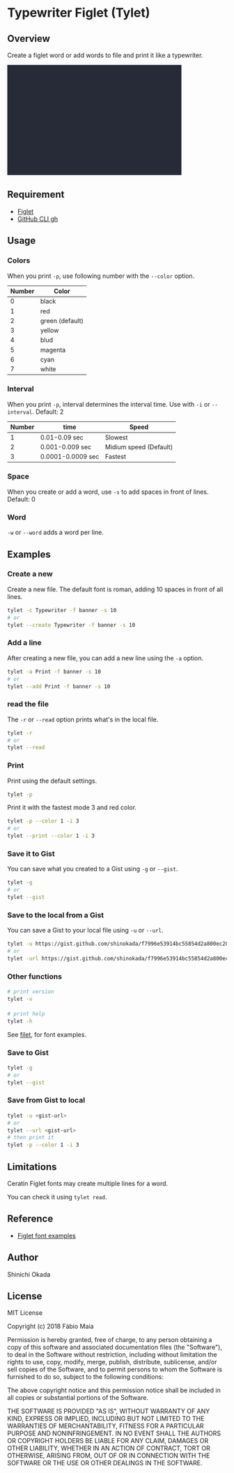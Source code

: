 # Typewriter Figlet (Tylet)

## Overview

Create a figlet word or add words to file and print it like a typewriter.

![image](https://raw.githubusercontent.com/shinokada/tw/main/images/400-tw.gif)

## Requirement

- [Figlet](http://www.figlet.org/)
- [GitHub CLI gh](https://github.com/cli/cli#installation)

## Usage

### Colors

When you print `-p`, use following number with the `--color` option.

| Number | Color           |
| ------ | --------------- |
| 0      | black           |
| 1      | red             |
| 2      | green (default) |
| 3      | yellow          |
| 4      | blud            |
| 5      | magenta         |
| 6      | cyan            |
| 7      | white           |

### Interval

When you print `-p`, interval determines the interval time. Use with `-i` or `--interval`.
Default: 2

| Number | time              | Speed                  |
| ------ | ----------------- | ---------------------- |
| 1      | 0.01-0.09 sec     | Slowest                |
| 2      | 0.001-0.009 sec   | Midium speed (Default) |
| 3      | 0.0001-0.0009 sec | Fastest                |

### Space

When you create or add a word, use `-s` to add spaces in front of lines.
Default: 0

### Word

`-w` or `--word` adds a word per line.

## Examples

### Create a new

Create a new file. The default font is roman, adding 10 spaces in front of all lines.

```sh
tylet -c Typewriter -f banner -s 10
# or
tylet --create Typewriter -f banner -s 10
```


### Add a line

After creating a new file, you can add a new line using the `-a` option.

```sh
tylet -a Print -f banner -s 10
# or
tylet --add Print -f banner -s 10
```

### read the file

The `-r` or `--read` option prints what's in the local file.

```sh
tylet -r
# or
tylet --read
```

### Print

Print using the default settings.

```sh
tylet -p
```

Print it with the fastest mode 3 and red color.

```sh
tylet -p --color 1 -i 3
# or
tylet --print --color 1 -i 3
```

### Save it to Gist

You can save what you created to a Gist using `-g` or `--gist`.

```sh
tylet -g
# or
tylet --gist
```

### Save to the local from a Gist

You can save a Gist to your local file using `-u` or `--url`.

```sh
tylet -u https://gist.github.com/shinokada/f7996e53914bc55854d2a800ec20ef82
# or
tylet -url https://gist.github.com/shinokada/f7996e53914bc55854d2a800ec20ef82
```

### Other functions

```sh
# print version
tylet -v

# print help
tylet -h
```

See [filet](http://www.figlet.org/examples.html), for font examples.

### Save to Gist

```sh
tylet -g
# or
tylet --gist
```

### Save from Gist to local

```sh
tylet -u <gist-url>
# or
tylet --url <gist-url>
# then print it
tylet -p --color 1 -i 3
```

## Limitations

Ceratin Figlet fonts may create multiple lines for a word.

You can check it using `tylet read`.


## Reference

- [Figlet font examples](http://www.figlet.org/examples.html)


## Author

Shinichi Okada

## License

MIT License

Copyright (c) 2018 Fábio Maia

Permission is hereby granted, free of charge, to any person obtaining a copy
of this software and associated documentation files (the "Software"), to deal
in the Software without restriction, including without limitation the rights
to use, copy, modify, merge, publish, distribute, sublicense, and/or sell
copies of the Software, and to permit persons to whom the Software is
furnished to do so, subject to the following conditions:

The above copyright notice and this permission notice shall be included in all
copies or substantial portions of the Software.

THE SOFTWARE IS PROVIDED "AS IS", WITHOUT WARRANTY OF ANY KIND, EXPRESS OR
IMPLIED, INCLUDING BUT NOT LIMITED TO THE WARRANTIES OF MERCHANTABILITY,
FITNESS FOR A PARTICULAR PURPOSE AND NONINFRINGEMENT. IN NO EVENT SHALL THE
AUTHORS OR COPYRIGHT HOLDERS BE LIABLE FOR ANY CLAIM, DAMAGES OR OTHER
LIABILITY, WHETHER IN AN ACTION OF CONTRACT, TORT OR OTHERWISE, ARISING FROM,
OUT OF OR IN CONNECTION WITH THE SOFTWARE OR THE USE OR OTHER DEALINGS IN THE
SOFTWARE.
